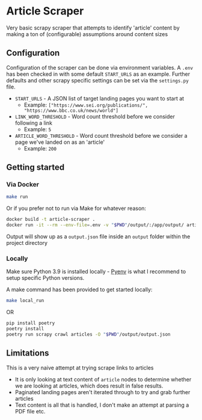 # Article Scraper

Very basic scrapy scraper that attempts to identify 'article' content by making a ton of (configurable) assumptions around content sizes

## Configuration

Configuration of the scraper can be done via environment variables. A `.env` has been checked in with some default `START_URLS` as an example. Further defaults and other scrapy specific settings can be set via the `settings.py` file.

- `START_URLS` - A JSON list of target landing pages you want to start at
    - Example: `["https://www.sei.org/publications/", "https://www.bbc.co.uk/news/world"]`
- `LINK_WORD_THRESHOLD` - Word count threshold before we consider following a link
    - Example: `5`
- `ARTICLE_WORD_THRESHOLD` - Word count threshold before we consider a page we've landed on as an 'article'
    -  Example: `200`

## Getting started

### Via Docker

```bash
make run
```

Or if you prefer not to run via Make for whatever reason:

```bash
docker build -t article-scraper .
docker run -it --rm --env-file=.env -v "$PWD"/output/:/app/output/ article-scraper
```

Output will show up as a `output.json` file inside an `output` folder within the project directory


### Locally

Make sure Python 3.9 is installed locally - [Pyenv](https://software.opensuse.org/package/pyenv) is what I recommend to setup specific Python versions.

A make command has been provided to get started locally:
```bash 
make local_run
```

OR

```bash
pip install poetry
poetry install
poetry run scrapy crawl articles -O "$PWD"/output/output.json
```


## Limitations

This is a very naive attempt at trying scrape links to articles

- It is only looking at text content of `article` nodes to determine whether we are looking at articles, which does result in false results. 
- Paginated landing pages aren't iterated through to try and grab further articles
- Text content is all that is handled, I don't make an attempt at parsing a PDF file etc.  
